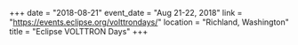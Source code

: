 +++
date = "2018-08-21"
event_date = "Aug 21-22, 2018"
link = "https://events.eclipse.org/volttrondays/"
location = "Richland, Washington"
title = "Eclipse VOLTTRON Days"
+++
